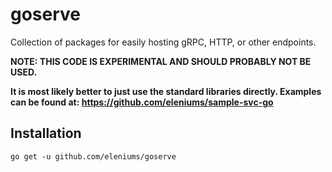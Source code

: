 # goserve
Collection of packages for easily hosting gRPC, HTTP, or other endpoints.

**NOTE: THIS CODE IS EXPERIMENTAL AND SHOULD PROBABLY NOT BE USED.**

**It is most likely better to just use the standard libraries directly. Examples can be found at: https://github.com/eleniums/sample-svc-go**

## Installation
```
go get -u github.com/eleniums/goserve
```